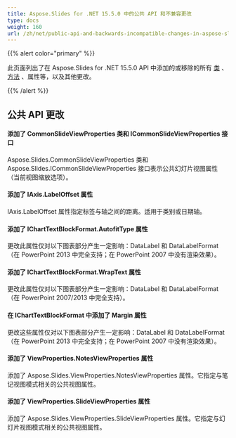 ```yaml
---
title: Aspose.Slides for .NET 15.5.0 中的公共 API 和不兼容更改
type: docs
weight: 160
url: /zh/net/public-api-and-backwards-incompatible-changes-in-aspose-slides-for-net-15-5-0/
---
```


{{% alert color="primary" %}} 

此页面列出了在 Aspose.Slides for .NET 15.5.0 API 中添加的或移除的所有 [类](/slides/zh/net/public-api-and-backwards-incompatible-changes-in-aspose-slides-for-net-15-5-0/) 、 [方法](/slides/zh/net/public-api-and-backwards-incompatible-changes-in-aspose-slides-for-net-15-5-0/) 、属性等，以及其他更改。

{{% /alert %}} 
## **公共 API 更改**
#### **添加了 CommonSlideViewProperties 类和 ICommonSlideViewProperties 接口**
Aspose.Slides.CommonSlideViewProperties 类和 Aspose.Slides.ICommonSlideViewProperties 接口表示公共幻灯片视图属性（当前视图缩放选项）。
#### **添加了 IAxis.LabelOffset 属性**
IAxis.LabelOffset 属性指定标签与轴之间的距离。适用于类别或日期轴。
#### **添加了 IChartTextBlockFormat.AutofitType 属性**
更改此属性仅对以下图表部分产生一定影响：DataLabel 和 DataLabelFormat（在 PowerPoint 2013 中完全支持；在 PowerPoint 2007 中没有渲染效果）。
#### **添加了 IChartTextBlockFormat.WrapText 属性**
更改此属性仅对以下图表部分产生一定影响：DataLabel 和 DataLabelFormat（在 PowerPoint 2007/2013 中完全支持）。
#### **在 IChartTextBlockFormat 中添加了 Margin 属性**
更改这些属性仅对以下图表部分产生一定影响：DataLabel 和 DataLabelFormat（在 PowerPoint 2013 中完全支持；在 PowerPoint 2007 中没有渲染效果）。
#### **添加了 ViewProperties.NotesViewProperties 属性**
添加了 Aspose.Slides.ViewProperties.NotesViewProperties 属性。它指定与笔记视图模式相关的公共视图属性。
#### **添加了 ViewProperties.SlideViewProperties 属性**
添加了 Aspose.Slides.ViewProperties.SlideViewProperties 属性。它指定与幻灯片视图模式相关的公共视图属性。